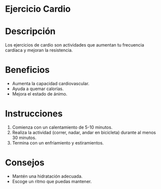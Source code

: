 # Ejercicio Cardio

# Descripción
Los ejercicios de cardio son actividades que aumentan tu frecuencia cardíaca y mejoran la resistencia.

# Beneficios
- Aumenta la capacidad cardiovascular.
- Ayuda a quemar calorías.
- Mejora el estado de ánimo.

# Instrucciones
1. Comienza con un calentamiento de 5-10 minutos.
2. Realiza la actividad (correr, nadar, andar en bicicleta) durante al menos 30 minutos.
3. Termina con un enfriamiento y estiramientos.

# Consejos
- Mantén una hidratación adecuada.
- Escoge un ritmo que puedas mantener.

